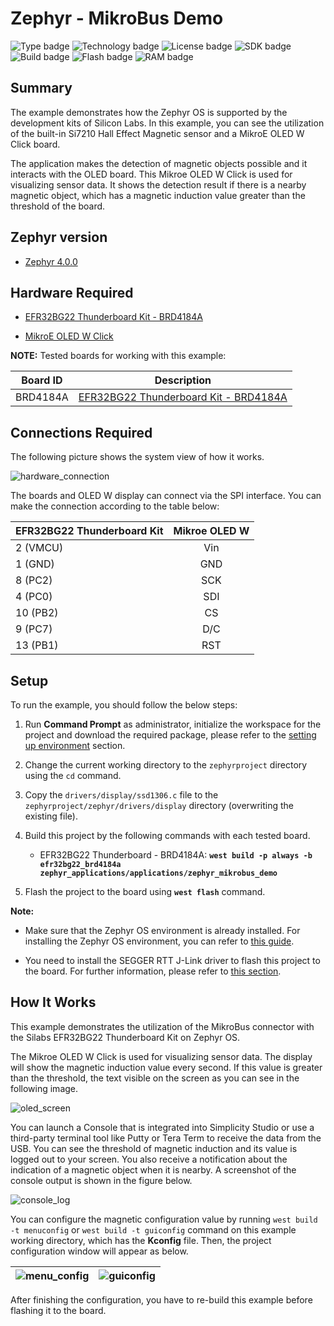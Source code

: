 # Zephyr - MikroBus Demo #

![Type badge](https://img.shields.io/badge/dynamic/json?url=https://raw.githubusercontent.com/SiliconLabs/application_examples_ci/master/zephyr_applications/zephyr_mikrobus_demo_common.json&label=Type&query=type&color=green)
![Technology badge](https://img.shields.io/badge/dynamic/json?url=https://raw.githubusercontent.com/SiliconLabs/application_examples_ci/master/zephyr_applications/zephyr_mikrobus_demo_common.json&label=Technology&query=technology&color=green)
![License badge](https://img.shields.io/badge/dynamic/json?url=https://raw.githubusercontent.com/SiliconLabs/application_examples_ci/master/zephyr_applications/zephyr_mikrobus_demo_common.json&label=License&query=license&color=green)
![SDK badge](https://img.shields.io/badge/dynamic/json?url=https://raw.githubusercontent.com/SiliconLabs/application_examples_ci/master/zephyr_applications/zephyr_mikrobus_demo_common.json&label=Zephyr%20version&query=zephyr_verion&color=green)
![Build badge](https://img.shields.io/endpoint?url=https://raw.githubusercontent.com/SiliconLabs/application_examples_ci/master/zephyr_applications/zephyr_mikrobus_demo_build_status.json)
![Flash badge](https://img.shields.io/badge/dynamic/json?url=https://raw.githubusercontent.com/SiliconLabs/application_examples_ci/master/zephyr_applications/zephyr_mikrobus_demo_common.json&label=Flash&query=flash&color=blue)
![RAM badge](https://img.shields.io/badge/dynamic/json?url=https://raw.githubusercontent.com/SiliconLabs/application_examples_ci/master/zephyr_applications/zephyr_mikrobus_demo_common.json&label=RAM&query=ram&color=blue)
## Summary ##

The example demonstrates how the Zephyr OS is supported by the development kits of Silicon Labs. In this example, you can see the utilization of the built-in Si7210 Hall Effect Magnetic sensor and a MikroE OLED W Click board.

The application makes the detection of magnetic objects possible and it interacts with the OLED board. This Mikroe OLED W Click is used for visualizing sensor data. It shows the detection result if there is a nearby magnetic object, which has a magnetic induction value greater than the threshold of the board.

## Zephyr version ##

- [Zephyr 4.0.0](https://github.com/zephyrproject-rtos/zephyr/tree/v4.0.0)

## Hardware Required ##

 - [EFR32BG22 Thunderboard Kit - BRD4184A](https://www.silabs.com/development-tools/thunderboard/thunderboard-bg22-kit?tab=overview)

 - [MikroE OLED W Click](https://www.mikroe.com/oled-w-click)

**NOTE:**
Tested boards for working with this example:

| Board ID | Description  |
| ---------------------- | ------ |
| BRD4184A | [EFR32BG22 Thunderboard Kit - BRD4184A](https://www.silabs.com/development-tools/thunderboard/thunderboard-bg22-kit?tab=overview)    |

## Connections Required ##

The following picture shows the system view of how it works.

![hardware_connection](image/hardware_connection.png)

The boards and OLED W display can connect via the SPI interface. You can make the connection according to the table below:

| EFR32BG22 Thunderboard Kit  | Mikroe OLED W |
|:-------|:------:|
|  2 (VMCU)  |  Vin  |
|  1 (GND)  |  GND  |
|  8 (PC2)  |  SCK  |
| 4 (PC0)  |  SDI  |
|  10 (PB2)  |  CS  |
|  9 (PC7)  |  D/C  |
|  13 (PB1)  | RST  |

## Setup ##

To run the example, you should follow the below steps:

1. Run **Command Prompt** as administrator, initialize the workspace for the project and download the required package, please refer to the [setting up environment](../../README.md#setting-up-environment) section.
   
2. Change the current working directory to the `zephyrproject` directory using the `cd` command.

3. Copy the `drivers/display/ssd1306.c` file to the `zephyrproject/zephyr/drivers/display` directory (overwriting the existing file).

4. Build this project by the following commands with each tested board.

   - EFR32BG22 Thunderboard - BRD4184A: **`west build -p always -b efr32bg22_brd4184a zephyr_applications/applications/zephyr_mikrobus_demo`**

5. Flash the project to the board using **`west flash`** command.

**Note:**

- Make sure that the Zephyr OS environment is already installed. For installing the Zephyr OS environment, you can refer to [this guide](../../README.md#setting-up-environment).

- You need to install the SEGGER RTT J-Link driver to flash this project to the board. For further information, please refer to [this section](../../README.md#flash-the-application).

## How It Works ##

This example demonstrates the utilization of the MikroBus connector with the Silabs EFR32BG22 Thunderboard Kit on Zephyr OS.

The Mikroe OLED W Click is used for visualizing sensor data. The display will show the magnetic induction value every second. If this value is greater than the threshold, the <Magnetic Object> text visible on the screen as you can see in the following image.


![oled_screen](image/oled_screen.png)

You can launch a Console that is integrated into Simplicity Studio or use a third-party terminal tool like Putty or Tera Term to receive the data from the USB.  You can see the threshold of magnetic induction and its value is logged out to your screen. You also receive a notification about the indication of a magnetic object when it is nearby. A screenshot of the console output is shown in the figure below.

![console_log](image/console_log.png)

You can configure the magnetic configuration value by running `west build -t menuconfig` or `west build -t guiconfig` command on this example working directory, which has the **Kconfig** file. Then, the project configuration window will appear as below.

| ![menu_config](image/menu_config.png) | ![guiconfig](image/guiconfig.png)|
| - | - |

After finishing the configuration, you have to re-build this example before flashing it to the board.
